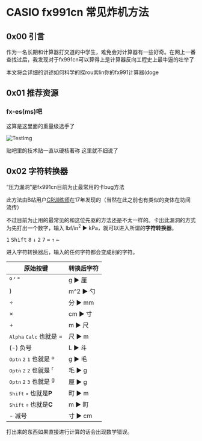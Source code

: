 # CASIO fx991cn 常见炸机方法

<link rel="stylesheet" href="https://cdnjs.cloudflare.com/ajax/libs/KaTeX/0.5.1/katex.min.css">

<link rel="stylesheet" href="https://cdn.jsdelivr.net/github-markdown-css/2.2.1/github-markdown.css"/>

## 0x00 引言
作为一名长期和计算器打交道的中学生，难免会对计算器有一些好奇。在网上一番查找过后，我发现对于fx991cn可以算得上是计算器反向工程史上最牛逼的壮举了

本文将会详细的讲述如何科学的探rou索lin你的fx991计算器(doge

## 0x01 推荐资源
### fx-es(ms)吧
这算是这里面的重量级选手了

![TestImg](https://img2.imgtp.com/2024/03/24/X0VPDdA8.jpg)

贴吧里的技术贴一直以硬核著称 这里就不细说了
## 0x02 字符转换器

“压力漏洞”是fx991cn目前为止最常用的卡bug方法


此方法由B站用户<a href="https://www.bilibili.com/video/BV1pA411c7tr/">CR训练师</a>在17年发现的（当然在此之前也有类似的变体在坊间流传）

不过目前为止用的最常见的和这位先驱的方法还是不太一样的。卡出此漏洞的方式为先打出一个数字，输入 lbf/in<sup>2</sup> ▶︎ kPa，就可以进入所谓的<b>字符转换器</b>。

<kbd>1</kbd> <kbd>Shift</kbd> <kbd>8</kbd> <kbd>↓</kbd> <kbd>2</kbd> <kbd>7</kbd> <kbd>=</kbd> <kbd>↑</kbd> <kbd>←</kbd>

进入字符转换器后，输入的任何字符都会变成别的字符。

原始按键 | 转换后字符
-|-
º ' " | g ▶︎ 厘
) | m^2 ▶︎ 勺
÷ | 分 ▶︎ mm
× | cm ▶︎ 寸
+ | m ▶︎ 尺
<kbd>Alpha</kbd> <kbd>Calc</kbd> 也就是 = | 尺 ▶︎ m
(-) 负号| L ▶︎ 斗
<kbd>Optn</kbd> <kbd>2</kbd> <kbd>1</kbd> 也就是 º | g ▶︎ 毛
<kbd>Optn</kbd> <kbd>2</kbd> <kbd>2</kbd> 也就是 <sup>r</sup> | 毛 ▶︎ g
<kbd>Optn</kbd> <kbd>2</kbd> <kbd>3</kbd> 也就是 <sup>g</sup> | 厘 ▶︎ g
<kbd>Shift</kbd> <kbd>×</kbd> 也就是<b>P</b>| 町 ▶︎ m
<kbd>Shift</kbd> <kbd>÷</kbd> 也就是<b>C</b>| m ▶︎ 町
- 减号| 寸 ▶︎ cm

打出来的东西如果直接进行计算的话会出现数学错误。